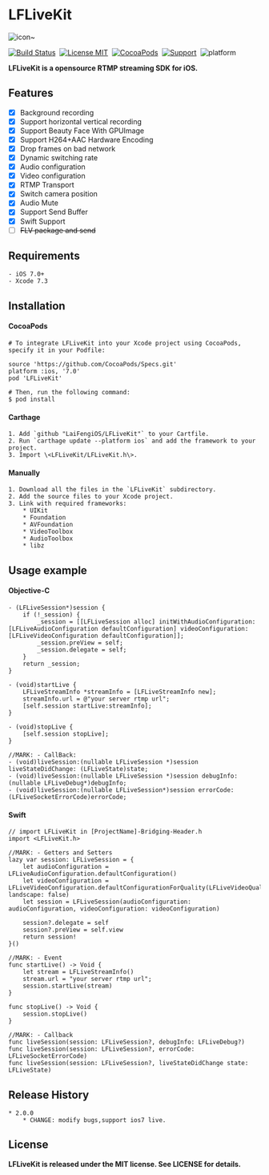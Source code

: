 LFLiveKit
==============
![icon~](https://github.com/LaiFengiOS/LFLiveKit/tree/master/LFLiveKitDemo/LFLiveKitDemo/Icon.png)


[![Build Status](https://travis-ci.org/LaiFengiOS/LFLiveKit.svg)](https://travis-ci.org/LaiFengiOS/LFLiveKit)&nbsp;
[![License MIT](https://img.shields.io/badge/license-MIT-green.svg?style=flat)](https://raw.githubusercontent.com/chenliming777/LFLiveKit/master/LICENSE)&nbsp;
[![CocoaPods](http://img.shields.io/cocoapods/v/LFLiveKit.svg?style=flat)](http://cocoapods.org/?q=LFLiveKit)&nbsp;
[![Support](https://img.shields.io/badge/ios-7-orange.svg)](https://www.apple.com/nl/ios/)&nbsp;
![platform](https://img.shields.io/badge/platform-ios-ff69b4.svg)&nbsp;


**LFLiveKit is a opensource RTMP streaming SDK for iOS.**  

## Features

- [x] 	Background recording
- [x] 	Support horizontal vertical recording
- [x] 	Support Beauty Face With GPUImage
- [x] 	Support H264+AAC Hardware Encoding
- [x] 	Drop frames on bad network 
- [x] 	Dynamic switching rate
- [x] 	Audio configuration
- [x] 	Video configuration
- [x] 	RTMP Transport
- [x] 	Switch camera position
- [x] 	Audio Mute
- [x] 	Support Send Buffer
- [x] 	Swift Support
- [ ] 	~~FLV package and send~~

## Requirements
    - iOS 7.0+
    - Xcode 7.3
  
## Installation

#### CocoaPods
	# To integrate LFLiveKit into your Xcode project using CocoaPods, specify it in your Podfile:

	source 'https://github.com/CocoaPods/Specs.git'
	platform :ios, '7.0'
	pod 'LFLiveKit'
	
	# Then, run the following command:
	$ pod install


#### Carthage
    1. Add `github "LaiFengiOS/LFLiveKit"` to your Cartfile.
    2. Run `carthage update --platform ios` and add the framework to your project.
    3. Import \<LFLiveKit/LFLiveKit.h\>.


#### Manually

    1. Download all the files in the `LFLiveKit` subdirectory.
    2. Add the source files to your Xcode project.
    3. Link with required frameworks:
        * UIKit
        * Foundation
        * AVFoundation
        * VideoToolbox
        * AudioToolbox
        * libz
	
## Usage example 

#### Objective-C

    - (LFLiveSession*)session {
        if (!_session) {
            _session = [[LFLiveSession alloc] initWithAudioConfiguration:[LFLiveAudioConfiguration defaultConfiguration] videoConfiguration:[LFLiveVideoConfiguration defaultConfiguration]];
            _session.preView = self;
            _session.delegate = self;
        }
        return _session;
    }
        
    - (void)startLive {	
        LFLiveStreamInfo *streamInfo = [LFLiveStreamInfo new];
        streamInfo.url = @"your server rtmp url";
        [self.session startLive:streamInfo];
    }

    - (void)stopLive {
        [self.session stopLive];
    }

    //MARK: - CallBack:
    - (void)liveSession:(nullable LFLiveSession *)session liveStateDidChange: (LFLiveState)state;
    - (void)liveSession:(nullable LFLiveSession *)session debugInfo:(nullable LFLiveDebug*)debugInfo;
    - (void)liveSession:(nullable LFLiveSession*)session errorCode:(LFLiveSocketErrorCode)errorCode;

#### Swift

    // import LFLiveKit in [ProjectName]-Bridging-Header.h
    import <LFLiveKit.h> 

    //MARK: - Getters and Setters
    lazy var session: LFLiveSession = {
        let audioConfiguration = LFLiveAudioConfiguration.defaultConfiguration()
        let videoConfiguration = LFLiveVideoConfiguration.defaultConfigurationForQuality(LFLiveVideoQuality.Low3, landscape: false)
        let session = LFLiveSession(audioConfiguration: audioConfiguration, videoConfiguration: videoConfiguration)
            
        session?.delegate = self
        session?.preView = self.view
        return session!
    }()

    //MARK: - Event
    func startLive() -> Void { 
        let stream = LFLiveStreamInfo()
        stream.url = "your server rtmp url";
        session.startLive(stream)
    }

    func stopLive() -> Void {
        session.stopLive()
    }

    //MARK: - Callback
    func liveSession(session: LFLiveSession?, debugInfo: LFLiveDebug?) 
    func liveSession(session: LFLiveSession?, errorCode: LFLiveSocketErrorCode)
    func liveSession(session: LFLiveSession?, liveStateDidChange state: LFLiveState)


## Release History
    * 2.0.0
        * CHANGE: modify bugs,support ios7 live.


## License
 **LFLiveKit is released under the MIT license. See LICENSE for details.**




